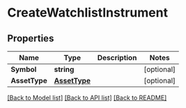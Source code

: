 # CreateWatchlistInstrument

## Properties

Name | Type | Description | Notes
------------ | ------------- | ------------- | -------------
**Symbol** | **string** |  | [optional] 
**AssetType** | [**AssetType**](AssetType.md) |  | [optional] 

[[Back to Model list]](../README.md#documentation-for-models) [[Back to API list]](../README.md#documentation-for-api-endpoints) [[Back to README]](../README.md)


